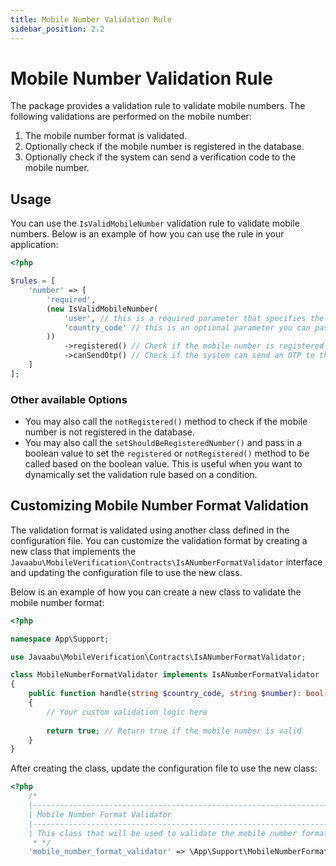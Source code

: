 ```yaml
---
title: Mobile Number Validation Rule
sidebar_position: 2.2
---
```


# Mobile Number Validation Rule
The package provides a validation rule to validate mobile numbers. The following validations are performed on the mobile number:
1. The mobile number format is validated.
2. Optionally check if the mobile number is registered in the database.
3. Optionally check if the system can send a verification code to the mobile number.

## Usage

You can use the `IsValidMobileNumber` validation rule to validate mobile numbers. Below is an example of how you can use the rule in your application:

```php
<?php

$rules = [
    'number' => [
        'required',
        (new IsValidMobileNumber(
            'user', // this is a required parameter that specifies the morph class of the user model
            'country_code' // this is an optional parameter you can pass if the country code input name is different from the default 'country_code'
        ))
            ->registered() // Check if the mobile number is registered
            ->canSendOtp() // Check if the system can send an OTP to the mobile number
    ]
];

```

### Other available Options
- You may also call the `notRegistered()` method to check if the mobile number is not registered in the database. 
- You may also call the `setShouldBeRegisteredNumber()` and pass in a boolean value to set the `registered` or `notRegistered()` method to be called based on the boolean value. This is useful when you want to dynamically set the validation rule based on a condition.

## Customizing Mobile Number Format Validation
The validation format is validated using another class defined in the configuration file. You can customize the validation format by creating a new class that implements the `Javaabu\MobileVerification\Contracts\IsANumberFormatValidator` interface and updating the configuration file to use the new class.

Below is an example of how you can create a new class to validate the mobile number format:

```php
<?php

namespace App\Support;

use Javaabu\MobileVerification\Contracts\IsANumberFormatValidator;

class MobileNumberFormatValidator implements IsANumberFormatValidator
{
    public function handle(string $country_code, string $number): bool
    {
        // Your custom validation logic here
        
        return true; // Return true if the mobile number is valid
    }
}
```

After creating the class, update the configuration file to use the new class:

```php
<?php
    /*
    |--------------------------------------------------------------------------
    | Mobile Number Format Validator
    |--------------------------------------------------------------------------
    | This class that will be used to validate the mobile number format.
     * */
    'mobile_number_format_validator' => \App\Support\MobileNumberFormatValidator::class,
```
